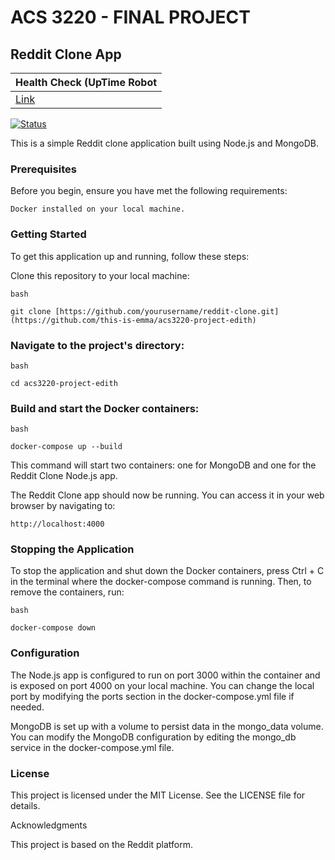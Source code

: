 # ACS 3220 - FINAL PROJECT 

## Reddit Clone App

| Health Check (UpTime Robot| 
|----------|
| [Link](https://stats.uptimerobot.com/Ng8Z3iVjJy) | 

[![Status](https://img.shields.io/badge/Status-Success-brightgreen.svg)](https://example.com)

This is a simple Reddit clone application built using Node.js and MongoDB.

### Prerequisites

Before you begin, ensure you have met the following requirements:

    Docker installed on your local machine.

### Getting Started

To get this application up and running, follow these steps:

Clone this repository to your local machine:

    bash

    git clone [https://github.com/yourusername/reddit-clone.git](https://github.com/this-is-emma/acs3220-project-edith)

### Navigate to the project's directory:

    bash
    
    cd acs3220-project-edith

### Build and start the Docker containers:

    bash
    
    docker-compose up --build

This command will start two containers: one for MongoDB and one for the Reddit Clone Node.js app.

The Reddit Clone app should now be running. You can access it in your web browser by navigating to:

    http://localhost:4000


### Stopping the Application

To stop the application and shut down the Docker containers, press Ctrl + C in the terminal where the docker-compose command is running. Then, to remove the containers, run:

    bash
    
    docker-compose down

### Configuration

The Node.js app is configured to run on port 3000 within the container and is exposed on port 4000 on your local machine. 
You can change the local port by modifying the ports section in the docker-compose.yml file if needed.

MongoDB is set up with a volume to persist data in the mongo_data volume. You can modify the MongoDB configuration by editing the mongo_db service in the docker-compose.yml file.

### License

This project is licensed under the MIT License. See the LICENSE file for details.

Acknowledgments

This project is based on the Reddit platform.
  
